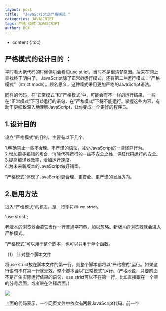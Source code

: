```yaml
---
layout: post
title:  "JavaScript之严格模式 "
categories: JAVASCRIPT
tags: 严格 模式 JAVASCRIPT
author: DCX
---
```


* content
{:toc}

## 严格模式的设计目的 ：
平时看大佬代码的时候偶尔会看见use strict，当时不是很清楚原因。后来在网上查找终于明白了。
JavaScript除了正常的运行模式，还有第二种运行模式：“严格模式”（strict mode）。顾名思义，这种模式采用更加严格的JavaScript语法。

同样的代码，在”正常模式“和”严格模式“中，可能会有不一样的运行结果。一些在”正常模式”下可以运行的语句，在”严格模式”下将不能运行。掌握这些内容，有助于更细致深入地理解JavaScript，让你变成一个更好的程序员。





## 1.设计目的

设立”严格模式“的目的，主要有以下几个。

1.明确禁止一些不合理、不严谨的语法，减少JavaScript的一些怪异行为。<br>
2.增加更多报错的场合，消除代码运行的一些不安全之处，保证代码运行的安全。<br>
3.提高编译器效率，增加运行速度。<br>
4.为未来新版本的JavaScript做好铺垫。<br>

“严格模式”体现了JavaScript更合理、更安全、更严谨的发展方向。
## 2.启用方法

进入“严格模式”的标志，是一行字符串use strict。

'use strict';

老版本的浏览器会把它当作一行普通字符串，加以忽略。新版本的浏览器就会进入严格模式。

“严格模式”可以用于整个脚本，也可以只用于单个函数。

（1） 针对整个脚本文件

将use strict放在脚本文件的第一行，则整个脚本都将以“严格模式”运行。如果这行语句不在第一行就无效，整个脚本会以“正常模式”运行。(严格地说，只要前面不是产生实际运行结果的语句，use strict可以不在第一行，比如直接跟在一个空的分号后面，或者跟在注释后面。)

![](https://i.imgur.com/Q2ORDeE.jpg)

上面的代码表示，一个网页文件中依次有两段JavaScript代码。前一个<script>标签是严格模式，后一个不是。

如果字符串use strict出现在代码中间，则不起作用，即严格模式必须从代码一开始就生效。

（2）针对单个函数

use strict放在函数体的第一行，则整个函数以“严格模式”运行。
![](https://i.loli.net/2018/01/04/5a4cff2869798.jpg)

（3）脚本文件的变通写法

两个不同模式的脚本合并成一个文件，如果严格模式的脚本在前，则合并后的脚本都是”严格模式“；如果正常模式的脚本在前，则合并后的脚本都是”正常模式“。总之，这两种情况下，合并后的结果都是不正确的。

正确的做法是，使用前面第二种方法，将整个脚本文件放在一个立即执行的匿名函数之中。
![](https://i.loli.net/2018/01/04/5a4e47625a02c.jpg)

## 3.显式报错

严格模式使得JavaScript的语法变得更严格，更多的操作会显式报错。其中有些操作，在正常模式下只会默默地失败，不会报错。
只读属性不可写

严格模式下，设置字符串的length属性，会报错。
![](https://i.loli.net/2018/01/04/5a4e4c1348a01.jpg)

这是因为length是只读属性。

![](https://i.loli.net/2018/01/04/5a4e4c654de1a.jpg)

严格模式下，对只读属性赋值，或者删除不可配置（nonconfigurable）属性都会报错。

![](https://i.loli.net/2018/01/04/5a4e4cac169e7.jpg)

只设置了赋值器的属性不可写

严格模式下，对一个只设置了赋值器（getter）的属性赋值，会报错。

![](https://i.loli.net/2018/01/04/5a4e4cf227fb2.jpg)

禁止扩展的对象不可扩展

严格模式下，对禁止扩展的对象添加新属性，会报错。
![](https://i.loli.net/2018/01/04/5a4e4d39a6edc.jpg)


eval、arguments不可用作标识名

严格模式下，使用eval或者arguments作为标识名，将会报错。

下面的语句都会报错。

![](https://i.loli.net/2018/01/04/5a4e4da2039b3.jpg)

函数不能有重名的参数

正常模式下，如果函数有多个重名的参数，可以用arguments[i]读取。严格模式下，这属于语法错误。
![](https://i.loli.net/2018/01/04/5a4e4e03aaab8.jpg)


禁止八进制的前缀0表示法

正常模式下，整数的第一位如果是0，表示这是八进制数，比如0100等于十进制的64。严格模式禁止这种表示法，整数第一位为0，将报错。

![](https://i.loli.net/2018/01/04/5a4e4e3241e16.jpg)



